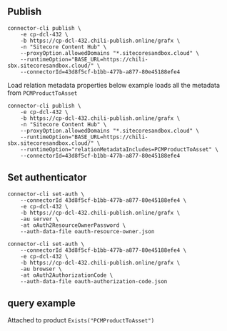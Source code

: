 ## Publish
```
connector-cli publish \
    -e cp-dcl-432 \
    -b https://cp-dcl-432.chili-publish.online/grafx \
    -n "Sitecore Content Hub" \
    --proxyOption.allowedDomains "*.sitecoresandbox.cloud" \
    --runtimeOption="BASE_URL=https://chili-sbx.sitecoresandbox.cloud/" \
    --connectorId=43d8f5cf-b1bb-477b-a877-80e45188efe4
```

Load relation metadata properties below example loads all the metadata from `PCMProductToAsset`
```
connector-cli publish \
    -e cp-dcl-432 \
    -b https://cp-dcl-432.chili-publish.online/grafx \
    -n "Sitecore Content Hub" \
    --proxyOption.allowedDomains "*.sitecoresandbox.cloud" \
    --runtimeOption="BASE_URL=https://chili-sbx.sitecoresandbox.cloud/" \
    --runtimeOption="relationMetadataIncludes=PCMProductToAsset" \
    --connectorId=43d8f5cf-b1bb-477b-a877-80e45188efe4
```


## Set authenticator

```
connector-cli set-auth \
    --connectorId 43d8f5cf-b1bb-477b-a877-80e45188efe4 \
    -e cp-dcl-432 \
    -b https://cp-dcl-432.chili-publish.online/grafx \
    -au server \
    -at oAuth2ResourceOwnerPassword \
    --auth-data-file oauth-resource-owner.json
```

```
connector-cli set-auth \
    --connectorId 43d8f5cf-b1bb-477b-a877-80e45188efe4 \
    -e cp-dcl-432 \
    -b https://cp-dcl-432.chili-publish.online/grafx \
    -au browser \
    -at oAuth2AuthorizationCode \
    --auth-data-file oauth-authorization-code.json
```

## query example

Attached to product
`Exists("PCMProductToAsset")`



